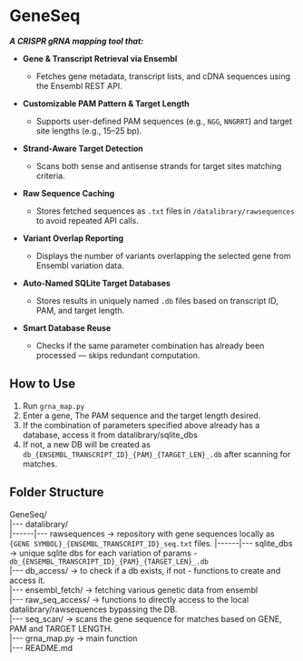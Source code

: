 # GeneSeq

***A CRISPR gRNA mapping tool that:***

- **Gene & Transcript Retrieval via Ensembl**
  - Fetches gene metadata, transcript lists, and cDNA sequences using the Ensembl REST API.

- **Customizable PAM Pattern & Target Length**
  - Supports user-defined PAM sequences (e.g., `NGG`, `NNGRRT`) and target site lengths (e.g., 15–25 bp).

- **Strand-Aware Target Detection**
  - Scans both sense and antisense strands for target sites matching criteria.

- **Raw Sequence Caching**
  - Stores fetched sequences as `.txt` files in `/datalibrary/rawsequences` to avoid repeated API calls.

- **Variant Overlap Reporting**
  - Displays the number of variants overlapping the selected gene from Ensembl variation data.

- **Auto-Named SQLite Target Databases**
  - Stores results in uniquely named `.db` files based on transcript ID, PAM, and target length.

- **Smart Database Reuse**
  - Checks if the same parameter combination has already been processed — skips redundant computation.

## How to Use
1. Run `grna_map.py`
2. Enter a gene, The PAM sequence and the target length desired.  
3. If the combination of parameters specified above already has a database, access it from datalibrary/sqlite_dbs
4. If not, a new DB will be created as `db_{ENSEMBL_TRANSCRIPT_ID}_{PAM}_{TARGET_LEN}_.db` after scanning for matches.  


## Folder Structure
GeneSeq/  
|--- datalibrary/   
|------|--- rawsequences    -> repository with gene sequences locally as `{GENE SYMBOL}_{ENSEMBL_TRANSCRIPT_ID}_seq.txt` files. 
|------|--- sqlite_dbs      -> unique sqlite dbs for each variation of params - `db_{ENSEMBL_TRANSCRIPT_ID}_{PAM}_{TARGET_LEN}_.db`  
|--- db_access/             -> to check if a db exists, if not - functions to create and access it.  
|--- ensembl_fetch/         -> fetching various genetic data from ensembl  
|--- raw_seq_access/        -> functions to directly access to the local datalibrary/rawsequences bypassing the DB.  
|--- seq_scan/              -> scans the gene sequence for matches based on GENE, PAM and TARGET LENGTH.  
|--- grna_map.py            -> main function  
|--- README.md  
